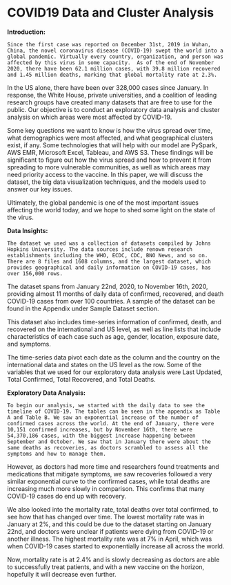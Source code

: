 # COVID19 Data and Cluster Analysis


**Introduction:**

	Since the first case was reported on December 31st, 2019 in Wuhan, China, the novel coronavirus disease (COVID-19) swept the world into a global pandemic. Virtually every country, organization, and person was affected by this virus in some capacity.  As of the end of November 2020, there have been 62.1 million cases, with 39.8 million recovered and 1.45 million deaths, marking that global mortality rate at 2.3%.

In the US alone, there have been over 328,000 cases since January. In response, the White House, private universities, and a coalition of leading research groups have created many datasets that are free to use for the public. Our objective is to conduct an exploratory data analysis and cluster analysis on which areas were most affected by COVID-19. 

Some key questions we want to know is how the virus spread over time, what demographics were most affected, and what geographical clusters exist, if any. Some technologies that will help with our model are PySpark, AWS EMR, Microsoft Excel, Tableau,  and AWS S3. These findings will be significant to figure out how the virus spread and how to prevent it from spreading to more vulnerable communities, as well as which areas may need priority access to the vaccine. In this paper, we will discuss the dataset, the big data visualization techniques, and the models used to answer our key issues. 

Ultimately, the global pandemic is one of the most important issues affecting the world today, and we hope to shed some light on the state of the virus.


**Data Insights:**

	The dataset we used was a collection of datasets compiled by Johns Hopkins University. The data sources include renown research establishments including the WHO, ECDC, CDC, BNO News, and so on.  There are 8 files and 1608 columns, and the largest dataset, which provides geographical and daily information on COVID-19 cases, has over 156,000 rows. 

The dataset spans from January 22nd, 2020, to November 16th, 2020, providing almost 11 months of daily data of confirmed, recovered, and death COVID-19 cases from over 100 countries. A sample of the dataset can be found in the Appendix under Sample Dataset section.

This dataset also includes time-series information of confirmed, death, and recovered on the international and US level, as well as line lists that include characteristics of each case such as age, gender, location, exposure date, and symptoms. 

The time-series data pivot each date as the column and the country on the international data and states on the US level as the row. Some of the variables that we used for our exploratory data analysis were Last Updated, Total Confirmed, Total Recovered, and Total Deaths. 



**Exploratory Data Analysis:**


	To begin our analysis, we started with the daily data to see the timeline of COVID-19. The tables can be seen in the appendix as Table A and Table B. We saw an exponential increase of the number of confirmed cases across the world. At the end of January, there were 10,151 confirmed increases, but by November 16th, there were 54,370,186 cases, with the biggest increase happening between September and October. We saw that in January there were about the same deaths as recoveries, as doctors scrambled to assess all the symptoms and how to manage them. 

However, as doctors had more time and researchers found treatments and medications that mitigate symptoms, we saw recoveries followed a very similar exponential curve to the confirmed cases, while total deaths are increasing much more slowly in comparison. This confirms that many COVID-19 cases do end up with recovery. 

We also looked into the mortality rate, total deaths over total confirmed, to see how that has changed over time. The lowest mortality rate was in January at 2%, and this could be due to the dataset starting on January 22nd, and doctors were unclear if patients were dying from COVID-19 or another illness. The highest mortality rate was at 7% in April, which was when COVID-19 cases started to exponentially increase all across the world. 

Now, mortality rate is at 2.4% and is slowly decreasing as doctors are able to successfully treat patients, and with a new vaccine on the horizon, hopefully it will decrease even further. 

